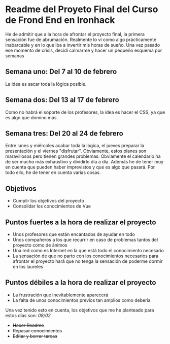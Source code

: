 <h1>Readme del Proyeto Final del Curso de Frond End en Ironhack</h1>
He de admitir que a la hora de afrontar el proyecto final, la primera sensación fue de abrumación. Realmente lo vi como algo prácticamente inabarcable y en lo que iba a invertir mis horas de sueño.
Una vez pasado ese momento de crisis, decidí calmarme y hacer un pequeño esquema por semanas
<h2>Semana uno: Del 7 al 10 de febrero</h2>
La idea es sacar toda la lógica posible.
<h2>Semana dos: Del 13 al 17 de febrero</h2>
Como no habrá el soporte de los profesores, la idea es hacer el CSS, ya que es algo que domino más.
<h2>Semana tres: Del 20 al 24 de febrero</h2>
Entre lunes y miércoles acabar toda la lógica, el jueves preparar la presentación y el viernes "disfrutar".
Obviamente, estos planes son maravillosos pero tienen grandes problemas: Obviamente el calendario ha de ser mucho más exhaustivo y dividirlo día a día. Además he de tener muy en cuenta que pueden haber imprevistos y que es algo que pasará.
Por todo ello, he de tener en cuenta varias cosas.
<h2>Objetivos</h2>
<ul>
  <li>Cumplir los objetivos del proyecto</li>
  <li>Consolidar los conocimientos de Vue</li>
</ul>
<h2>Puntos fuertes a la hora de realizar el proyecto</h2>
<ul>
  <li>Unos profesores que están encantados de ayudar en todo</li>
  <li>Unos compañeros a los que recurrir en caso de problemas tantos del proyecto como de ánimos</li>
  <li>Una red como es Internet en la que está todo el conocimiento necesario</li>
   <li>La sensación de que no parto con los conocimientos necesarios para afrontar el proyecto hará que no tenga la sensación de poderme dormir en los laureles</li>
  </ul>
  <h2>Puntos débiles a la hora de realizar el proyecto</h2>
  <ul>
  <li>La frustración que inevitablemente aparecerá</li>
  <li>La falta de unos conocimientos previos tan amplios como debería</li>
</ul>
Una vez tenido esto en cuenta, los objetivos que me he planteado para estos días son:
<em>08/02</em>
<ul>
  <li><del>Hacer Readme</del></li>
  <li><del>Repasar conocimientos</del></li>
  <li><del>Editar y borrar tareas</del></li>
  
 
